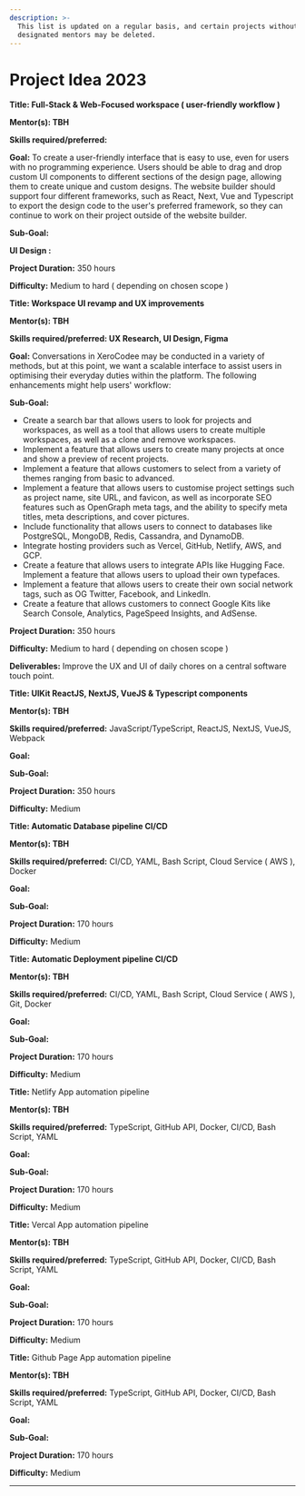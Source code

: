 ```yaml
---
description: >-
  This list is updated on a regular basis, and certain projects without
  designated mentors may be deleted.
---
```


# Project Idea 2023

**Title:  Full-Stack & Web-Focused workspace  ( user-friendly workflow )**

**Mentor(s):  TBH**

**Skills required/preferred:**

**Goal:**  To create a user-friendly interface that is easy to use, even for users with no programming experience. Users should be able to drag and drop custom UI components to different sections of the design page, allowing them to create unique and custom designs. The website builder should support four different frameworks, such as React, Next, Vue and Typescript to export the design code to the user's preferred framework, so they can continue to work on their project outside of the website builder.

**Sub-Goal:**&#x20;

**UI Design :**&#x20;

**Project Duration:** 350 hours

**Difficulty:** Medium to hard ( depending on chosen scope )



**Title:  Workspace UI revamp and UX improvements**

**Mentor(s):  TBH**

**Skills required/preferred: UX Research, UI Design, Figma**

**Goal:**  Conversations in XeroCodee may be conducted in a variety of methods, but at this point, we want a scalable interface to assist users in optimising their everyday duties within the platform. The following enhancements might help users' workflow:

**Sub-Goal:**&#x20;

* Create a search bar that allows users to look for projects and workspaces, as well as a tool that allows users to create multiple workspaces, as well as a clone and remove workspaces.
* Implement a feature that allows users to create many projects at once and show a preview of recent projects.
* Implement a feature that allows customers to select from a variety of themes ranging from basic to advanced.
* Implement a feature that allows users to customise project settings such as project name, site URL, and favicon, as well as incorporate SEO features such as OpenGraph meta tags, and the ability to specify meta titles, meta descriptions, and cover pictures.
* Include functionality that allows users to connect to databases like PostgreSQL, MongoDB, Redis, Cassandra, and DynamoDB.
* Integrate hosting providers such as Vercel, GitHub, Netlify, AWS, and GCP.
* Create a feature that allows users to integrate APIs like Hugging Face. Implement a feature that allows users to upload their own typefaces.
* Implement a feature that allows users to create their own social network tags, such as OG Twitter, Facebook, and LinkedIn.
* Create a feature that allows customers to connect Google Kits like Search Console, Analytics, PageSpeed Insights, and AdSense.

**Project Duration:** 350 hours

**Difficulty:** Medium to hard ( depending on chosen scope )

**Deliverables:** Improve the UX and UI of daily chores on a central software touch point.



**Title:  UIKit ReactJS, NextJS, VueJS & Typescript components**

**Mentor(s):  TBH**

**Skills required/preferred:** JavaScript/TypeScript, ReactJS, NextJS, VueJS, Webpack

**Goal:** &#x20;

**Sub-Goal:**&#x20;

**Project Duration:** 350 hours

**Difficulty:** Medium



**Title:  Automatic Database pipeline CI/CD**

**Mentor(s):  TBH**

**Skills required/preferred:** CI/CD, YAML, Bash Script, Cloud Service ( AWS ), Docker

**Goal:** &#x20;

**Sub-Goal:**&#x20;

**Project Duration:** 170 hours

**Difficulty:** Medium



**Title:  Automatic Deployment  pipeline CI/CD**

**Mentor(s):  TBH**

**Skills required/preferred:** CI/CD, YAML, Bash Script, Cloud Service ( AWS ), Git, Docker

**Goal:** &#x20;

**Sub-Goal:**&#x20;

**Project Duration:** 170 hours

**Difficulty:** Medium



**Title:**  Netlify App automation pipeline&#x20;

**Mentor(s):  TBH**

**Skills required/preferred:** TypeScript, GitHub API, Docker, CI/CD, Bash Script, YAML

**Goal:** &#x20;

**Sub-Goal:**&#x20;

**Project Duration:** 170 hours

**Difficulty:** Medium



**Title:**  Vercal App automation pipeline&#x20;

**Mentor(s):  TBH**

**Skills required/preferred:** TypeScript, GitHub API, Docker, CI/CD, Bash Script, YAML

**Goal:** &#x20;

**Sub-Goal:**&#x20;

**Project Duration:** 170 hours

**Difficulty:** Medium



**Title:**  Github Page App automation pipeline&#x20;

**Mentor(s):  TBH**

**Skills required/preferred:** TypeScript, GitHub API, Docker, CI/CD, Bash Script, YAML

**Goal:** &#x20;

**Sub-Goal:**&#x20;

**Project Duration:** 170 hours

**Difficulty:** Medium





****
